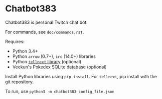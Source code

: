 Chatbot383
==========

Chatbot383 is personal Twitch chat bot.

For commands, see `doc/commands.rst`.

Requires:

* Python 3.4+
* Python `arrow` (0.7+), `irc` (14.0+) libraries
* Python [`tellnext` library](https://github.com/chfoo/tellnext) (optional)
* Veekun's Pokedex SQLite database (optional)

Install Python libraries using `pip install`. For `tellnext`, pip install with the git repository.

To run, use `python3 -m chatbot383 config_file.json`


